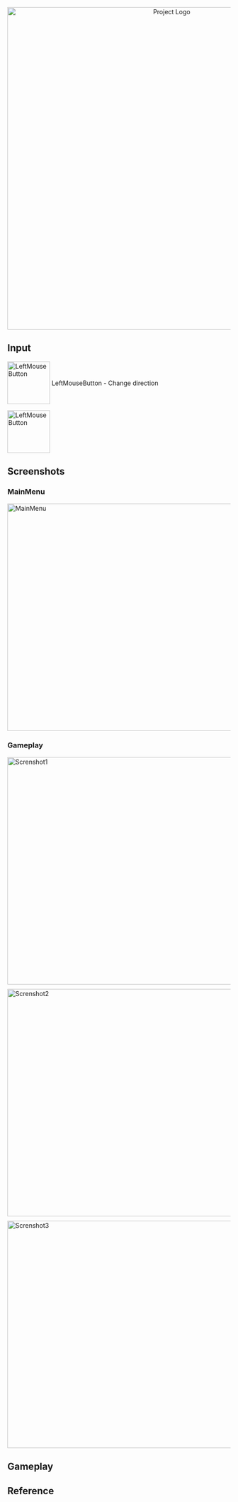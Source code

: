 <p align="center">
      <img src="https://i.ibb.co/ds6rBpp4/Game-Icon.png" alt="Project Logo" width="726">
</p>

## Input

<p align="left">
  <img src="https://i.ibb.co/gZphBvFB/leftclick-mouseclick-leftclick-4766.png" 
       alt="LeftMouseButton" 
       width="96"
       style="vertical-align: middle;">
  <span style="vertical-align: middle;">LeftMouseButton - Change direction</span>
</p>

<p align="left">
      <img src="https://i.ibb.co/gZphBvFB/leftclick-mouseclick-leftclick-4766.png" alt="LeftMouseButton" width="96">
</p>


## Screenshots

### MainMenu

<div style="display: flex; gap: 10px; flex-wrap: wrap;">
  <img src="https://i.ibb.co/hJ5cPMmg/Screnshot-Main-Menu.png" alt="MainMenu" style="width: 512px;">
</div>


### Gameplay

<div style="display: flex; gap: 10px; flex-wrap: wrap;">
  <img src="https://i.ibb.co/gL6wQSnw/Screnshot-Gameplay-1.png" alt="Screnshot1" style="width: 512px;">
  <img src="https://i.ibb.co/kg6j1w95/Screnshot-Gameplay-2.png" alt="Screnshot2" style="width: 512px;">
  <img src="https://i.ibb.co/gZpfXXtJ/Screnshot-Gameplay-3.png" alt="Screnshot3" style="width: 512px;">
</div>

## Gameplay
## Reference
